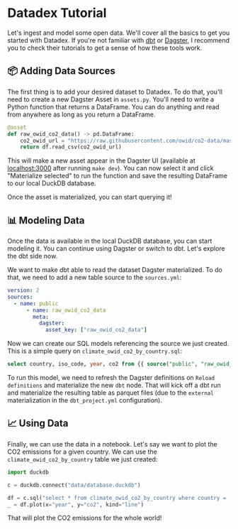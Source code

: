 # Datadex Tutorial

Let's ingest and model some open data. We'll cover all the basics to get you started with Datadex. If you're not familiar with [dbt](https://docs.getdbt.com/) or [Dagster](Dagster), I recommend you to check their tutorials to get a sense of how these tools work.

## 📦 Adding Data Sources

The first thing is to add your desired dataset to Datadex. To do that, you'll need to create a new Dagster Asset in `assets.py`. You'll need to write a Python function that returns a DataFrame. You can do anything and read from anywhere as long as you return a DataFrame.

```python
@asset
def raw_owid_co2_data() -> pd.DataFrame:
    co2_owid_url = "https://raw.githubusercontent.com/owid/co2-data/master/owid-co2-data.csv"
    return df.read_csv(co2_owid_url)
```

This will make a new asset appear in the Dagster UI (available at [localhost:3000](http://127.0.0.1:3000/) after running `make dev`). You can now select it and click "Materialize selected" to run the function and save the resulting DataFrame to our local DuckDB database.

Once the asset is materialized, you can start querying it!

## 📊 Modeling Data

Once the data is available in the local DuckDB database, you can start modeling it. You can continue using Dagster or switch to dbt. Let's explore the dbt side now.

We want to make dbt able to read the dataset Dagster materialized. To do that, we need to add a new table source to the `sources.yml`:

```yaml
version: 2
sources:
  - name: public
      - name: raw_owid_co2_data
        meta:
          dagster:
            asset_key: ["raw_owid_co2_data"]
```

Now we can create our SQL models referencing the source we just created. This is a simple query on `climate_owid_co2_by_country.sql`:

```sql
select country, iso_code, year, co2 from {{ source("public", "raw_owid_co2_data") }}
```

To run this model, we need to refresh the Dagster definitions on `Reload definitions` and materialize the new `dbt` node. That will kick off a dbt run and materialize the resulting table as parquet files (due to the `external` materialization in the `dbt_project.yml` configuration).

## 📈 Using Data

Finally, we can use the data in a notebook. Let's say we want to plot the CO2 emissions for a given country. We can use the `climate_owid_co2_by_country` table we just created:

```python
import duckdb

c = duckdb.connect("data/database.duckdb")

df = c.sql("select * from climate_owid_co2_by_country where country = 'World'").df()
_ = df.plot(x="year", y="co2", kind="line")
```

That will plot the CO2 emissions for the whole world!
